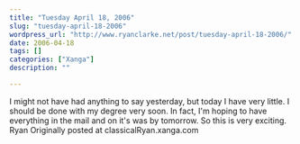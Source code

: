 ```yaml
---
title: "Tuesday April 18, 2006"
slug: "tuesday-april-18-2006"
wordpress_url: "http://www.ryanclarke.net/post/tuesday-april-18-2006/"
date: 2006-04-18
tags: []
categories: ["Xanga"]
description: ""

---
```


I might not have had anything to say yesterday, but today I have very little.
I should be done with my degree very soon. In fact, I'm hoping to have everything in the mail and on it's was by tomorrow. So this is very exciting.
Ryan
Originally posted at classicalRyan.xanga.com

